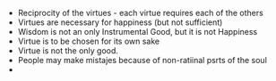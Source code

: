 - Reciprocity of the virtues - each virtue requires each of the others 
- Virtues are necessary for happiness (but not sufficient)
- Wisdom is not an only Instrumental Good, but it is not Happiness
- Virtue is to be chosen for its own sake 
- Virtue is not the only good.
- People may make mistajes because of non-ratiinal psrts of the soul
- 